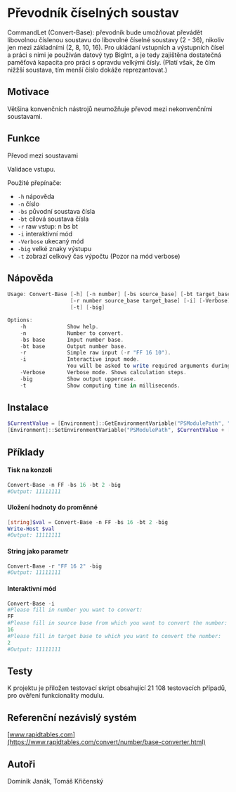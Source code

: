 # Převodník číselných soustav

CommandLet (Convert-Base): převodník bude umožňovat převádět libovolnou číslenou
soustavu do libovolné číselné soustavy (2 - 36), nikoliv jen mezi základními (2, 8, 10, 16).
Pro ukládaní vstupních a výstupních čísel a práci s nimi je používán datový typ BigInt,
a je tedy zajištěna dostatečná paměťová kapacita pro práci s opravdu velkými čísly.
(Platí však, že čím nižžší soustava, tím menší číslo dokáže reprezantovat.)

## Motivace

Většina konvenčních nástrojů neumožňuje převod mezi nekonvenčními soustavami.

## Funkce

Převod mezi soustavami

Validace vstupu.

Použité přepínače:
  - `-h` nápověda
  - `-n` číslo
  - `-bs` původní soustava čísla
  - `-bt` cílová soustava čísla
  - `-r` raw vstup: n bs bt
  - `-i` interaktivní mód
  - `-Verbose` ukecaný mód
  - `-big` velké znaky výstupu
  - `-t` zobrazí celkový čas výpočtu (Pozor na mód verbose)

## Nápověda

```powershell
Usage: Convert-Base [-h] [-n number] [-bs source_base] [-bt target_base]
                    [-r number source_base target_base] [-i] [-Verbose]
					[-t] [-big]

Options:
    -h             Show help.
    -n             Number to convert.
    -bs base       Input number base.
    -bt base       Output number base.
    -r             Simple raw input (-r "FF 16 10").
    -i             Interactive input mode.
                   You will be asked to write required arguments during runtime.
    -Verbose       Verbose mode. Shows calculation steps.
    -big           Show output uppercase.
    -t             Show computing time in milliseconds.
```

## Instalace

```powershell
$CurrentValue = [Environment]::GetEnvironmentVariable("PSModulePath", "Machine")
[Environment]::SetEnvironmentVariable("PSModulePath", $CurrentValue + [System.IO.Path]::PathSeparator + "C:\Path\To\This\Repository", "Machine")
```

## Příklady
#### Tisk na konzoli
```powershell
Convert-Base -n FF -bs 16 -bt 2 -big
#Output: 11111111
```

#### Uložení hodnoty do proměnné
```powershell
[string]$val = Convert-Base -n FF -bs 16 -bt 2 -big
Write-Host $val
#Output: 11111111
```

#### String jako parametr
```powershell
Convert-Base -r "FF 16 2" -big
#Output: 11111111
```

#### Interaktivní mód
```powershell
Convert-Base -i
#Please fill in number you want to convert:
FF
#Please fill in source base from which you want to convert the number:
16
#Please fill in target base to which you want to convert the number:
2
#Output: 11111111
```

## Testy
K projektu je přiložen testovací skript obsahující 21 108 testovacích případů, pro ověření funkcionality modulu.

## Referenční nezávislý systém
[www.rapidtables.com](https://www.rapidtables.com/convert/number/base-converter.html)

## Autoři

Dominik Janák, Tomáš Křičenský
